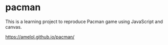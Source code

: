# pacman
This is a learning project to reproduce Pacman game using JavaScript and canvas.

https://amelol.github.io/pacman/
